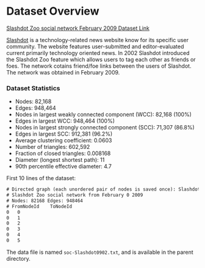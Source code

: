 # Dataset Overview

[Slashdot Zoo social network February 2009 Dataset Link](https://snap.stanford.edu/data/soc-Slashdot0902.html)

[Slashdot](https://slashdot.org/) is a technology-related news website know for its specific user community. The website features user-submitted and editor-evaluated current primarily technology oriented news. In 2002 Slashdot introduced the Slashdot Zoo feature which allows users to tag each other as friends or foes. The network cotains friend/foe links between the users of Slashdot. The network was obtained in February 2009.

### Dataset Statistics

- Nodes: 82,168
- Edges: 948,464
- Nodes in largest weakly connected component (WCC): 82,168 (100%)
- Edges in largest WCC: 948,464 (100%)
- Nodes in largest strongly connected component (SCC): 71,307 (86.8%)
- Edges in largest SCC: 912,381 (96.2%)
- Average clustering coefficient: 0.0603
- Number of triangles: 602,592
- Fraction of closed triangles: 0.008168
- Diameter (longest shortest path): 11
- 90th percentile effective diameter: 4.7

First 10 lines of the dataset:
```txt
# Directed graph (each unordered pair of nodes is saved once): Slashdot0902.txt 
# Slashdot Zoo social network from February 0 2009
# Nodes: 82168 Edges: 948464
# FromNodeId	ToNodeId
0	0
0	1
0	2
0	3
0	4
0	5
```

The data file is named `soc-Slashdot0902.txt`, and is available in the parent directory.